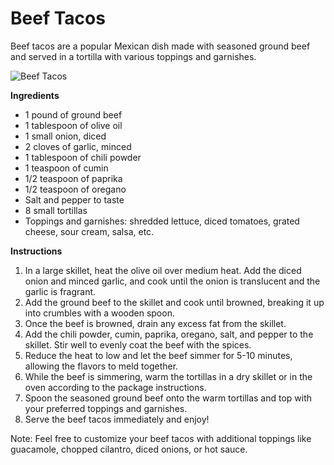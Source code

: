# Beef Tacos
Beef tacos are a popular Mexican dish made with seasoned ground beef and served in a tortilla with various toppings and garnishes.

![Beef Tacos](https://source.unsplash.com/random/?beef-tacos)

**Ingredients**
- 1 pound of ground beef
- 1 tablespoon of olive oil
- 1 small onion, diced
- 2 cloves of garlic, minced
- 1 tablespoon of chili powder
- 1 teaspoon of cumin
- 1/2 teaspoon of paprika
- 1/2 teaspoon of oregano
- Salt and pepper to taste
- 8 small tortillas
- Toppings and garnishes: shredded lettuce, diced tomatoes, grated cheese, sour cream, salsa, etc.

**Instructions**
1. In a large skillet, heat the olive oil over medium heat. Add the diced onion and minced garlic, and cook until the onion is translucent and the garlic is fragrant.
2. Add the ground beef to the skillet and cook until browned, breaking it up into crumbles with a wooden spoon.
3. Once the beef is browned, drain any excess fat from the skillet.
4. Add the chili powder, cumin, paprika, oregano, salt, and pepper to the skillet. Stir well to evenly coat the beef with the spices.
5. Reduce the heat to low and let the beef simmer for 5-10 minutes, allowing the flavors to meld together.
6. While the beef is simmering, warm the tortillas in a dry skillet or in the oven according to the package instructions.
7. Spoon the seasoned ground beef onto the warm tortillas and top with your preferred toppings and garnishes.
8. Serve the beef tacos immediately and enjoy!

Note: Feel free to customize your beef tacos with additional toppings like guacamole, chopped cilantro, diced onions, or hot sauce.
